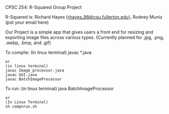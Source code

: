 CPSC 254: R-Squared Group Project

R-Squared is:
	Richard Hayes (rhayes_98@csu.fullerton.edu), Rodney Muniz (put your email here)
	
Our Project is a simple app that gives users a front end for resizing and exporting image files across various types. (Currently planned for .jpg, .png, .webp, .bmp, and .gif)

To compile:
	(In linux terminal)
	javac *.java
	
	or
	(in linux terminal)
	javac Image_processor.java
	javac GUI.java
	javac BatchImageProcessor
	
To run:
	(in linux terminal)
	java BatchImageProcessor
	
	or
	(In Linux Terminal)
	sh compnrun.sh
